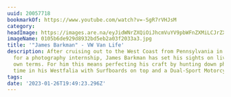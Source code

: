```yaml
---
uuid: 20057718
bookmarkOf: https://www.youtube.com/watch?v=-SgR7rVHJsM
category: 
headImage: https://images.are.na/eyJidWNrZXQiOiJhcmVuYV9pbWFnZXMiLCJrZXkiOiIyMDA1NzcxOC9vcmlnaW5hbF8wMTA1YjZkZTkyOWQ4OTMyYmQ1ZWIyYTAzZjIwMzNhMy5qcGciLCJlZGl0cyI6eyJyZXNpemUiOnsid2lkdGgiOjEyMDAsImhlaWdodCI6MTIwMCwiZml0IjoiaW5zaWRlIiwid2l0aG91dEVubGFyZ2VtZW50Ijp0cnVlfSwid2VicCI6eyJxdWFsaXR5Ijo5MH0sImpwZWciOnsicXVhbGl0eSI6OTB9LCJyb3RhdGUiOm51bGx9fQ==?bc=0
imageName: 0105b6de929d8932bd5eb2a03f2033a3.jpg
title: '"James Barkman" - VW Van Life'
description: After cruising out to the West Coast from Pennsylvania in his VW Bus
  for a photography internship, James Barkman has set his sights on living on his
  own terms. For him this means perfecting his craft by hunting down photo-ops full
  time in his Westfalia with Surfboards on top and a Dual-Sport Motorcycle in tow.
tags: 
date: '2023-01-26T19:49:23.296Z'
---
```

